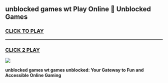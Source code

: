 
## unblocked games wt Play Online 👋 Unblocked Games
<h3>
<a href="https://premium.freeplayer.one?title=unblocked_games_wt&ref=19F">CLICK TO PLAY</a></h3>
<hr>

<h3>
<a href="https://premium.freeplayer.one?title=unblocked_games_wt&ref=19F">CLICK 2 PLAY</a>
  
</h3>

<a href="https://premium.freeplayer.one?title=unblocked_games_wt&ref=19F"><img src="https://clearcache.store/games.png"></a>


**unblocked games wt games unblocked: Your Gateway to Fun and Accessible Online Gaming**
